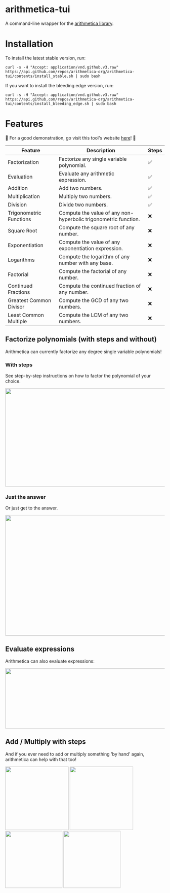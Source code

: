 # arithmetica-tui
A command-line wrapper for the [arithmetica library](https://github.com/avighnac/arithmetica).

# Installation

To install the latest stable version, run:
```
curl -s -H "Accept: application/vnd.github.v3.raw" https://api.github.com/repos/arithmetica-org/arithmetica-tui/contents/install_stable.sh | sudo bash
```

If you want to install the bleeding edge version, run:
```
curl -s -H "Accept: application/vnd.github.v3.raw" https://api.github.com/repos/arithmetica-org/arithmetica-tui/contents/install_bleeding_edge.sh | sudo bash
```

# Features

<p>
🔴 For a good demonstration, go visit this tool's website <a href="https://arithmetica-org.github.io/arithmetica-website/">here</a>! 🔴
</p>

| Feature | Description | Steps |
| --- | --- | --- |
| Factorization | Factorize any single variable polynomial. | ✅ |
| Evaluation | Evaluate any arithmetic expression. | ✅ |
| Addition | Add two numbers. | ✅ |
| Multiplication | Multiply two numbers. | ✅ |
| Division | Divide two numbers. | ✅ |
| Trigonometric Functions | Compute the value of any non-hyperbolic trigonometric function. | ❌ |
| Square Root | Compute the square root of any number. | ❌ |
| Exponentiation | Compute the value of any exponentiation expression. | ❌ |
| Logarithms | Compute the logarithm of any number with any base. | ❌ |
| Factorial | Compute the factorial of any number. | ❌ |
| Continued Fractions | Compute the continued fraction of any number. | ❌ |
| Greatest Common Divisor | Compute the GCD of any two numbers. | ❌ |
| Least Common Multiple | Compute the LCM of any two numbers. | ❌ |

## Factorize polynomials (with steps and without)
Arithmetica can currently factorize any degree single variable polynomials!
### With steps
See step-by-step instructions on how to factor the polynomial of your choice.
<div align='center'>
  <img width="790" height="310" src='https://github.com/avighnac/arithmetica-tui/assets/74564976/b421a59e-f49b-498f-9dcc-82924e1e05be'>
</div>

### Just the answer
Or just get to the answer.
<div align='center'>
  <img width="790" height="380" src='https://github.com/avighnac/arithmetica-tui/assets/74564976/2c2129c6-1031-463d-9280-9f92f7d3d822'>
</div>

## Evaluate expressions
Arithmetica can also evaluate expressions:

<div align='center'>
  <img width="790" height="190" src='https://github.com/avighnac/arithmetica-tui/assets/74564976/5fc0e511-7869-4329-9462-5de9e73b8921'>
</div>

## Add / Multiply with steps
And if you ever need to add or multiply something 'by hand' again, arithmetica can help with that too!

<div align='left'>
  <img width="auto" height="200" src='https://github.com/avighnac/arithmetica-tui/assets/74564976/e9901a79-3ec1-45c0-8865-8acbe0dca4d3'>
  <img width="auto" height="200" src='https://github.com/avighnac/arithmetica-tui/assets/74564976/ffed3e6a-d253-445b-b35f-5b6046512f08'>
</div>

<div align='rught'>
  <img width="auto" height="180" src='https://github.com/avighnac/arithmetica-tui/assets/74564976/5a5f56fa-ff49-468c-983a-98395bbdf84e'>
  <img width="auto" height="180" src='https://github.com/avighnac/arithmetica-tui/assets/74564976/2ea3fcc6-4e03-4ca6-82b2-9637bebe893c'>
</div>
